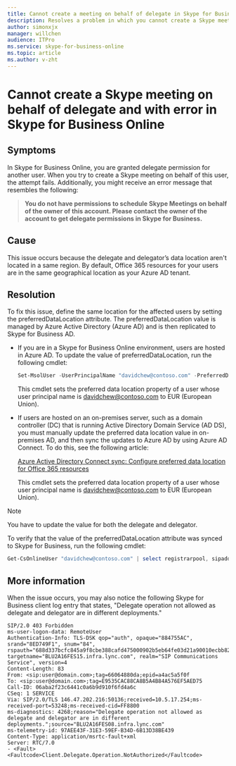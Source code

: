 ```yaml
---
title: Cannot create a meeting on behalf of delegate in Skype for Business
description: Resolves a problem in which you cannot create a Skype meeting on behalf of delegate and with error in Skype for Business Online.
author: simonxjx
manager: willchen
audience: ITPro
ms.service: skype-for-business-online
ms.topic: article
ms.author: v-zht
---
```


# Cannot create a Skype meeting on behalf of delegate and with error in Skype for Business Online

## Symptoms 

In Skype for Business Online, you are granted delegate permission for another user. When you try to create a Skype meeting on behalf of this user, the attempt fails. Additionally, you might receive an error message that resembles the following:

> **You do not have permissions to schedule Skype Meetings on behalf of the owner of this account. Please contact the owner of the account to get delegate permissions in Skype for Business.**

## Cause

This issue occurs because the delegate and delegator’s data location aren't located in a same region. By default, Office 365 resources for your users are in the same geographical location as your Azure AD tenant.

## Resolution

To fix this issue, define the same location for the affected users by setting the preferredDataLocation attribute. The preferredDataLocation value is managed by Azure Active Directory (Azure AD) and is then replicated to Skype for Business AD.

- If you are in a Skype for Business Online environment, users are hosted in Azure AD. To update the value of preferredDataLocation, run the following cmdlet:

    ```powershell
    Set-MsolUser -UserPrincipalName "davidchew@contoso.com" -PreferredDataLocation "EUR"
    ```

    This cmdlet sets the preferred data location property of a user whose user principal name is davidchew@contoso.com to EUR (European Union).

- If users are hosted on an on-premises server, such as a domain controller (DC) that is running Active Directory Domain Service (AD DS), you must manually update the preferred data location value in on-premises AD, and then sync the updates to Azure AD by using Azure AD Connect. To do this, see the following article:

    [Azure Active Directory Connect sync: Configure preferred data location for Office 365 resources](https://docs.microsoft.com/azure/active-directory/hybrid/how-to-connect-sync-feature-preferreddatalocation)

    This cmdlet sets the preferred data location property of a user whose user principal name is davidchew@contoso.com to EUR (European Union).

> [!NOTE]
> You have to update the value for both the delegate and delegator.

To verify that the value of the preferredDataLocation attribute was synced to Skype for Business, run the following cmdlet:

```powershell
Get-CsOnlineUser "davidchew@contoso.com" | select registrarpool, sipaddress, enabled, objectid, PreferredDataLocation
```

## More information

When the issue occurs, you may also notice the following Skype for Business client log entry that states, "Delegate operation not allowed as delegate and delegator are in different deployments."

```asciidoc
SIP/2.0 403 Forbidden
ms-user-logon-data: RemoteUser
Authentication-Info: TLS-DSK qop="auth", opaque="884755AC", srand="8ED749F1", snum="84", rspauth="688d337bcfc845a9f8cbe388cafd475000902b5eb64fe03d21a90010ecbb8291d09a89beb3fc0d9a227265c0fd87747d", targetname="BLU2A16FES15.infra.lync.com", realm="SIP Communications Service", version=4
Content-Length: 83
From: <sip:user@domain.com>;tag=66064880da;epid=a4ac5a5f0f
To: <sip:user@domain.com>;tag=E9535CAC88CA8B5A4B84A576EF5AED75
Call-ID: 06aba2f23c6441c0a6b9d910f6fd4a6c
CSeq: 1 SERVICE
Via: SIP/2.0/TLS 146.47.202.216:50136;received=10.5.17.254;ms-received-port=53248;ms-received-cid=FF8800
ms-diagnostics: 4268;reason="Delegate operation not allowed as delegate and delegator are in different deployments.";source="BLU2A16FES08.infra.lync.com"
ms-telemetry-id: 97AEE43F-31E3-59EF-B34D-6B13D38BE439
Content-Type: application/msrtc-fault+xml
Server: RTC/7.0
- <Fault>
<Faultcode>Client.Delegate.Operation.NotAuthorized</Faultcode>
```